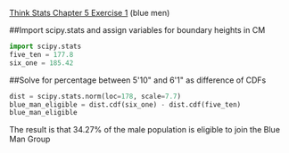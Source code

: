 [Think Stats Chapter 5 Exercise 1](http://greenteapress.com/thinkstats2/html/thinkstats2006.html#toc50) (blue men)


##Import scipy.stats and assign variables for boundary heights in CM
```python
import scipy.stats
five_ten = 177.8 
six_one = 185.42
```

##Solve for percentage between 5'10" and 6'1" as difference of CDFs
```python
dist = scipy.stats.norm(loc=178, scale=7.7)
blue_man_eligible = dist.cdf(six_one) - dist.cdf(five_ten)
blue_man_eligible
```

The result is that 34.27% of the male population is eligible to join the Blue Man Group
